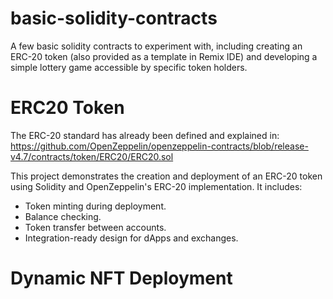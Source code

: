 # basic-solidity-contracts
A few basic solidity contracts to experiment with, including creating an ERC-20 token (also provided as a template in Remix IDE) and developing a simple lottery game accessible by specific token holders.


# ERC20 Token
The ERC-20 standard has already been defined and explained in:
https://github.com/OpenZeppelin/openzeppelin-contracts/blob/release-v4.7/contracts/token/ERC20/ERC20.sol

This project demonstrates the creation and deployment of an ERC-20 token using Solidity and OpenZeppelin's ERC-20 implementation. It includes:

- Token minting during deployment.
- Balance checking.
- Token transfer between accounts.
- Integration-ready design for dApps and exchanges.

# Dynamic NFT Deployment
